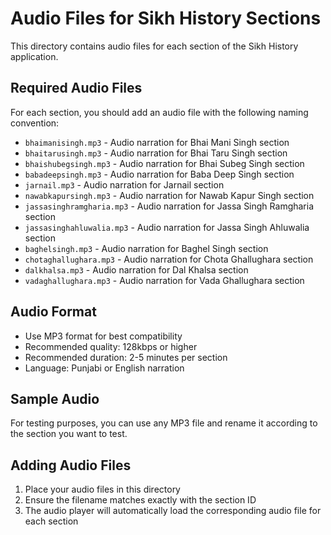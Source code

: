 # Audio Files for Sikh History Sections

This directory contains audio files for each section of the Sikh History application.

## Required Audio Files

For each section, you should add an audio file with the following naming convention:
- `bhaimanisingh.mp3` - Audio narration for Bhai Mani Singh section
- `bhaitarusingh.mp3` - Audio narration for Bhai Taru Singh section
- `bhaishubegsingh.mp3` - Audio narration for Bhai Subeg Singh section
- `babadeepsingh.mp3` - Audio narration for Baba Deep Singh section
- `jarnail.mp3` - Audio narration for Jarnail section
- `nawabkapursingh.mp3` - Audio narration for Nawab Kapur Singh section
- `jassasinghramgharia.mp3` - Audio narration for Jassa Singh Ramgharia section
- `jassasinghahluwalia.mp3` - Audio narration for Jassa Singh Ahluwalia section
- `baghelsingh.mp3` - Audio narration for Baghel Singh section
- `chotaghallughara.mp3` - Audio narration for Chota Ghallughara section
- `dalkhalsa.mp3` - Audio narration for Dal Khalsa section
- `vadaghallughara.mp3` - Audio narration for Vada Ghallughara section

## Audio Format
- Use MP3 format for best compatibility
- Recommended quality: 128kbps or higher
- Recommended duration: 2-5 minutes per section
- Language: Punjabi or English narration

## Sample Audio
For testing purposes, you can use any MP3 file and rename it according to the section you want to test.

## Adding Audio Files
1. Place your audio files in this directory
2. Ensure the filename matches exactly with the section ID
3. The audio player will automatically load the corresponding audio file for each section

